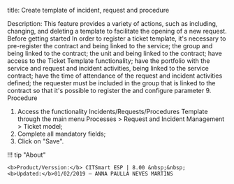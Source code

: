 title: Create template of incident, request and procedure

Description: This feature provides a variety of actions, such as including, changing, and deleting a template to facilitate the opening of a new request. 
Before getting started
In order to register a ticket template, it's necessary to pre-register the contract and being linked to the service; the group and being linked to the contract; the unit and being linked to the contract; have access to the Ticket Template functionality; have the portfolio with the service and request and incident activities, being linked to the service contract; have the time of attendance of the request and incident activities defined; the requester must be included in the group that is linked to the contract so that it's possible to register the and configure parameter 9.
Procedure
1.	Access the functionality Incidents/Requests/Procedures Template through the main menu Processes > Request and Incident Management > Ticket model;
2.	Complete all mandatory fields;
3.	Click on "Save".

!!! tip "About"

    <b>Product/Verssion:</b> CITSmart ESP | 8.00 &nbsp;&nbsp;
    <b>Updated:</b>01/02/2019 – ANNA PAULLA NEVES MARTINS


